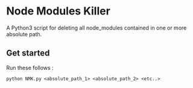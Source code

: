 # Node Modules Killer

A Python3 script for deleting all node_modules contained in one or more absolute path.

## Get started

Run these follows :

```
python NMK.py <absolute_path_1> <absolute_path_2> <etc..>
```
